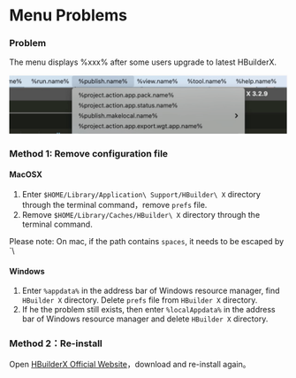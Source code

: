 # Menu Problems

### Problem

The menu displays %xxx% after some users upgrade to latest HBuilderX.

<img src="/static/snapshots/other/menu_error.png" class="hd-img" />

### Method 1: Remove configuration file

#### MacOSX

1. Enter `$HOME/Library/Application\ Support/HBuilder\ X` directory through the terminal command，remove `prefs` file.
2. Remove `$HOME/Library/Caches/HBuilder\ X` directory through the terminal command.

Please note: On mac, if the path contains `spaces`, it needs to be escaped by `\

#### Windows

1. Enter `%appdata%` in the address bar of Windows resource manager, find `HBuilder X` directory. Delete `prefs` file from `HBuilder X` directory.
2. If he the problem still exists, then enter `%localAppdata%` in the address bar of Windows resource manager and delete `HBuilder X` directory.

### Method 2：Re-install

Open [HBuilderX Official Website](https://www.dcloud.io/hbuilderx.html)，download and re-install again。
